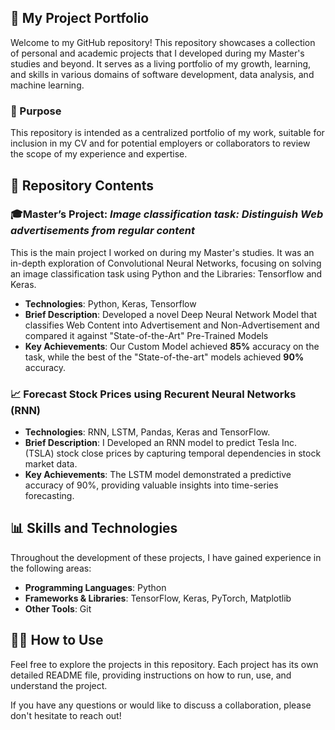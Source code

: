 ## 🚀 My Project Portfolio

Welcome to my GitHub repository! This repository showcases a collection of personal and academic projects that I developed during my Master's studies and beyond. It serves as a living portfolio of my growth, learning, and skills in various domains of software development, data analysis, and machine learning.

### 🎯 Purpose

This repository is intended as a centralized portfolio of my work, suitable for inclusion in my CV and for potential employers or collaborators to review the scope of my experience and expertise.

## 📁 Repository Contents
### 🎓**Master’s Project:** *Image classification task: Distinguish Web advertisements from regular content*
   
   This is the main project I worked on during my Master's studies. It was an in-depth exploration of Convolutional Neural Networks, focusing on solving an image classification task using Python and the Libraries: Tensorflow and Keras.

* **Technologies**: Python, Keras, Tensorflow
* **Brief Description**: Developed a novel Deep Neural Network Model that classifies Web Content into Advertisement and Non-Advertisement and compared it against "State-of-the-Art" Pre-Trained Models
* **Key Achievements**: Our Custom Model achieved **85%** accuracy on the task, while the best of the "State-of-the-art" models achieved **90%** accuracy.


### 📈 Forecast Stock Prices using Recurent Neural Networks (RNN)
    
 *  **Technologies**: RNN, LSTM, Pandas, Keras and TensorFlow.
 *  **Brief Description**: I Developed an RNN model to predict Tesla Inc. (TSLA) stock close prices by capturing temporal dependencies in stock market data.
 *  **Key Achievements**: The LSTM model demonstrated a predictive accuracy of 90%, providing valuable insights into time-series forecasting.


## 📊 Skills and Technologies
Throughout the development of these projects, I have gained experience in the following areas:

* **Programming Languages**: Python
* **Frameworks & Libraries**: TensorFlow, Keras, PyTorch, Matplotlib
* **Other Tools**: Git
  
## 🧑‍💻 How to Use
Feel free to explore the projects in this repository. Each project has its own detailed README file, providing instructions on how to run, use, and understand the project.

If you have any questions or would like to discuss a collaboration, please don't hesitate to reach out!
